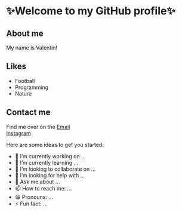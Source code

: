 # ✨Welcome to my GitHub profile✨

## About me
My name is Valentin! 

## Likes
* Football
* Programming
* Nature

## Contact me
Find me over on the 
[Email]() \
[Instagram]()

Here are some ideas to get you started:

- 🔭 I’m currently working on ...
- 🌱 I’m currently learning ...
- 👯 I’m looking to collaborate on ...
- 🤔 I’m looking for help with ...
- 💬 Ask me about ...
- 📫 How to reach me: ...
- 😄 Pronouns: ...
- ⚡ Fun fact: ...

